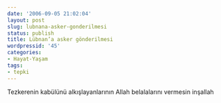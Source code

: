 ```yaml
---
date: '2006-09-05 21:02:04'
layout: post
slug: lubnana-asker-gonderilmesi
status: publish
title: Lübnan’a asker gönderilmesi
wordpressid: '45'
categories:
- Hayat-Yaşam
tags:
- tepki
---
```


Tezkerenin kabülünü alkışlayanlarının Allah belalalarını vermesin inşallah
